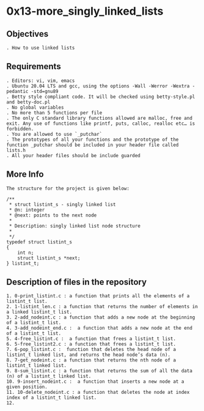 # 0x13-more_singly_linked_lists

## Objectives

	. How to use linked lists

## Requirements

	. Editors: vi, vim, emacs
	. Ubuntu 20.04 LTS and gcc, using the options -Wall -Werror -Wextra -pedantic -std=gnu89
	. Betty style compliant code. It will be checked using betty-style.pl and betty-doc.pl
	. No global variables
	. No more than 5 functions per file
	. The only C standard library functions allowed are malloc, free and exit. Any use of functions like printf, puts, calloc, realloc etc… is forbidden.
	. You are allowed to use `_putchar`
	. The prototypes of all your functions and the prototype of the function _putchar should be included in your header file called lists.h
	. All your header files should be include guarded

## More Info
	
	The structure for the project is given below:

	/**
	 * struct listint_s - singly linked list
	 * @n: integer
	 * @next: points to the next node
	 *
	 * Description: singly linked list node structure
	 * 
	 */
	typedef struct listint_s
	{
    	int n;
    	struct listint_s *next;
	} listint_t;

## Description of files in the repository

	1. 0-print_listint.c : a function that prints all the elements of a listint_t list.
	2. 1-listint_len.c : a function that returns the number of elements in a linked listint_t list.
	3. 2-add_nodeint.c : a function that adds a new node at the beginning of a listint_t list.
	4. 3-add_nodeint_end.c :  a function that adds a new node at the end of a listint_t list.
	5. 4-free_listint.c :  a function that frees a listint_t list.
	6. 5-free_listint2.c : a function that frees a listint_t list.
	7. 6-pop_listint.c :  function that deletes the head node of a listint_t linked list, and returns the head node’s data (n).
	8. 7-get_nodeint.c : a function that returns the nth node of a listint_t linked list.
	9. 8-sum_listint.c : a function that returns the sum of all the data (n) of a listint_t linked list.
	10. 9-insert_nodeint.c :  a function that inserts a new node at a given position.
	11. 10-delete_nodeint.c : a function that deletes the node at index index of a listint_t linked list.
	12. 
